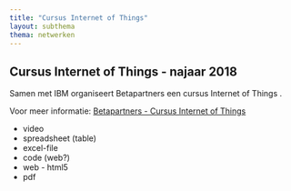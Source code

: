 ```yaml
---
title: "Cursus Internet of Things"
layout: subthema
thema: netwerken
---
```


## Cursus Internet of Things - najaar 2018

Samen met IBM organiseert Betapartners een cursus Internet of Things <span class="fas fa-igloo"></span>.

Voor meer informatie: [Betapartners - Cursus Internet of Things](https://www.itsacademy.nl/cursus_internet_of_things/)

* <i class="fas fa-video"></i> video
* <i class="fas fa-table"></i> spreadsheet (table)
* <i class="far fa-file-excel"></i> excel-file
* <i class="fas fa-code"></i> code (web?)
* <i class="fab fa-html5"></i> web - html5
* <i class="far fa-file-pdf"></i> pdf
